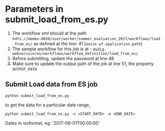 # Parameters in submit_load_from_es.py
1. The workflow xml should at the path `hdfs://memex:8020/user/worker/summer_evaluation_2017/workflows/load_from_es/` as defined at the line: 41 (`oozie.wf.application.path`)
2. The sample workflow for this job is at - `mydig-webservice/ws/workflows/workflow_definition/load_from_es/`
3. Before submitting, update the password at line 48
4. Make sure to update the output path of the job at line 51, the property `OUTPUT_PATH`

## Submit Load data from ES job
`python submit_load_from_es.py`

to get the data for a particular date range,

`python submit_load_from_es.py -s <START_DATE> -e <END_DATE>`

Dates in isoformat, eg: '2017-06-01T00:00:00'
